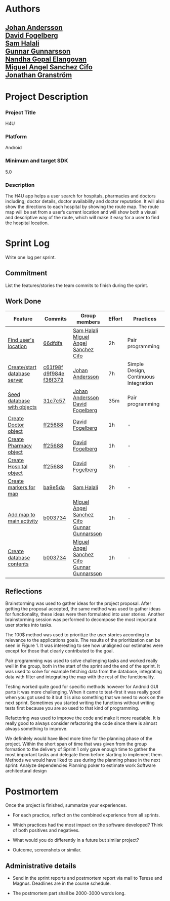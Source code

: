 
# Authors
[Johan Andersson](https://github.com/lol2kpe/) \
[David Fogelberg](https://github.com/davve94)\
[Sam Halali](https://github.com/samhal)\
[Gunnar Gunnarsson](https://github.com/GunnarGunnarsson)\
[Nandha Gopal Elangovan](https://github.com/nandhujit)\
[Miguel Angel Sanchez Cifo](https://github.com/goma12345)\
[Jonathan Granström](https://github.com/juntski)
---


# Project Description
### Project  Title
H4U

### Platform
Android
### Minimum and target SDK
5.0

### Description

The H4U app helps a user search for hospitals, pharmacies and doctors including; doctor details, doctor availability and doctor reputation. It will also show the directions to each hospital by showing the route map. The route map will be set from a user’s current location and will show both a visual and descriptive way of the route, which will make it easy for a user to find the hospital location.

# Sprint Log
Write one log per sprint.

## Commitment
List the features/stories the team commits to finish during the sprint.

## Work Done

Feature | Commits  | Group members | Effort | Practices
----------------|----------------|----------------|----------------|----------------
[Find user's location](https://github.com/lol2kpe/EDA397_Team3/issues/17) | [66dfdfa](https://github.com/lol2kpe/EDA397_Team3/commit/66dfdfaca710b806abd273740193d9d2314659e7) | [Sam Halali](https://github.com/samhal)<br> [Miguel Angel Sanchez Cifo](https://github.com/goma12345) | 2h | Pair programming
[Create/start database server](https://github.com/lol2kpe/EDA397_Team3/issues/26) | [c61f98f](https://github.com/lol2kpe/EDA397_Team3/commit/c61f98f2ebdb7bc21d6ce67038241ce2d37bbc53) [d9f984e](https://github.com/lol2kpe/EDA397_Team3/commit/d9f984ede6a61d9ec0dff35d8623c8773bce9f60) [f36f379](https://github.com/lol2kpe/EDA397_Team3/commit/f36f37928e486828a5f7420625c773fe564ac061) | [Johan Andersson](https://github.com/lol2kpe/) | 7h | Simple Design, Continuous Integration
[Seed database with objects](https://github.com/lol2kpe/EDA397_Team3/issues/33) | [31c7c57](https://github.com/lol2kpe/EDA397_Team3/commit/31c7c5754375c60689788dfacc11204cf71d0a7b) | [Johan Andersson](https://github.com/lol2kpe)<br> [David Fogelberg](https://github.com/davve94) | 35m | Pair programming
[Create Doctor object](https://github.com/lol2kpe/EDA397_Team3/issues/32) | [ff25688](https://github.com/lol2kpe/EDA397_Team3/commit/ff256885bee31e119e5f68b0d068062079cd655f) | [David Fogelberg](https://github.com/davve94) | 1h | -
[Create Pharmacy object](https://github.com/lol2kpe/EDA397_Team3/issues/31) | [ff25688](https://github.com/lol2kpe/EDA397_Team3/commit/ff256885bee31e119e5f68b0d068062079cd655f) | [David Fogelberg](https://github.com/davve94) | 1h | -
[Create Hospital object](https://github.com/lol2kpe/EDA397_Team3/issues/30) | [ff25688](https://github.com/lol2kpe/EDA397_Team3/commit/ff256885bee31e119e5f68b0d068062079cd655f) | [David Fogelberg](https://github.com/davve94) | 3h | -
[Create markers for map](https://github.com/lol2kpe/EDA397_Team3/issues/29) | [ba9e5da](https://github.com/lol2kpe/EDA397_Team3/commit/ba9e5da2a734173cb1295c188187861b148b9aa5) | [Sam Halali](https://github.com/samhal) | 2h | -
[Add map to main activity](https://github.com/lol2kpe/EDA397_Team3/issues/28) | [b003734](https://github.com/lol2kpe/EDA397_Team3/commit/b003734eac86a67760fd226ad6a25743363e7c96) | [Miguel Angel Sanchez Cifo](https://github.com/goma12345)<br> [Gunnar Gunnarsson](https://github.com/GunnarGunnarsson) | 1h | -
[Create database contents](https://github.com/lol2kpe/EDA397_Team3/issues/27) | [b003734](https://github.com/lol2kpe/EDA397_Team3/commit/b003734eac86a67760fd226ad6a25743363e7c96) | [Miguel Angel Sanchez Cifo](https://github.com/goma12345)<br> [Gunnar Gunnarsson](https://github.com/GunnarGunnarsson) | 1h | -

## Reflections
Brainstorming was used to gather ideas for the project proposal. After getting the proposal accepted, the same method was used to gather ideas for functionality, these ideas were then formulated into user stories. Another brainstorming session was performed to decompose the most important user stories into tasks.

The 100$ method was used to prioritize the user stories according to relevance to
the applications goals. The results of the prioritization can be seen in Figure 1. It was interesting to see how unaligned our estimates were except for those that clearly contributed to the goal.

Pair programming was used to solve challenging tasks and worked really well in the group, both in the start of the sprint and the end of the sprint. It was used to solve for example fetching data from the database, integrating data with filter and integrating the map with the rest of the functionality.  

Testing worked quite good for specific methods however for Android GUI parts it was more challenging. When it came to test-first it was really good when you got used to it but it is also something that we need to work on the next sprint. Sometimes you started writing the functions without writing tests first because you are so used to that kind of programming. 

Refactoring was used to improve the code and make it more readable. It is really good to always consider refactoring the code since there is almost always something to improve. 

We definitely would have liked more time for the planning phase of the project. Within the short span of time that was given from the group formation to the delivery of Sprint 1 only gave enough time to gather the most important tasks and delegate them before starting to implement them. Methods we would have liked to use during the planning phase in the next sprint:
Analyze dependencies
Planning poker to estimate work
Software architectural design


# Postmortem
Once the project is finished, summarize your experiences.

- For each practice, reflect on the combined experience from all sprints.

- Which practices had the most impact on the software developed?
  Think of both positives and negatives.

- What would you do differently in a future but similar project?

- Outcome, screenshots or similar.

## Administrative details

- Send in the sprint reports and postmortem report via mail
  to Terese and Magnus. Deadlines are in the course schedule.

- The postmortem part shall be 2000-3000 words long.
